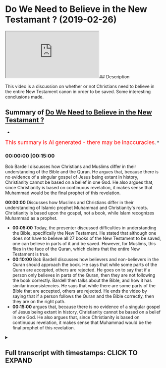 # Do We Need to Believe in the New Testamant ? (2019-02-26)

<iframe loading='lazy' src='https://www.youtube.com/embed/3ofFhPQQdPo'></iframe>## Description

This video is a discussion on whether or not Christians need to believe in the entire New Testament canon in order to be saved. Some interesting conclusions made.

## Summary of [Do We Need to Believe in the New Testamant ?](https://www.youtube.com/watch?v=3ofFhPQQdPo)

*

<span style="color:red; font-size:125%">This summary is AI generated - there may be inaccuracies</span>. [](/)*

### <a onclick="modifyYTiframeseektime('900')">00:00:00 [00:15:00</a>

 Bob Bardell discusses how Christians and Muslims differ in their understanding of the Bible and the Quran. He argues that, because there is no evidence of a singular gospel of Jesus being extant in history, Christianity cannot be based on a belief in one God. He also argues that, since Christianity is based on continuous revelation, it makes sense that Muhammad would be the final prophet of this revelation.

**<a onclick="modifyYTiframeseektime('0')">00:00:00</a>** Discusses how Muslims and Christians differ in their understanding of Islamic prophet Muhammad and Christianity's roots. Christianity is based upon the gospel, not a book, while Islam recognizes Muhammad as a prophet.

* **<a onclick="modifyYTiframeseektime('300')">00:05:00</a>** Today, the presenter discussed difficulties in understanding the Bible, specifically the New Testament. He stated that although one does not have to believe all 27 books of the New Testament to be saved, one can believe in parts of it and be saved. However, for Muslims, this flies in the face of the Quran, which claims that the entire New Testament is true.
* **<a onclick="modifyYTiframeseektime('600')">00:10:00</a>**  Bob Bardell discusses how believers and non-believers in the Quran should approach the book. He says that while some parts of the Quran are accepted, others are rejected. He goes on to say that if a person only believes in parts of the Quran, then they are not following the book correctly. Bardell then talks about the Bible, and how it has similar inconsistencies. He says that while there are some parts of the Bible that are accepted, others are rejected. He ends the video by saying that if a person follows the Quran and the Bible correctly, then they are on the right path.
* **<a onclick="modifyYTiframeseektime('900')">00:15:00</a>** argues that, because there is no evidence of a singular gospel of Jesus being extant in history, Christianity cannot be based on a belief in one God. He also argues that, since Christianity is based on continuous revelation, it makes sense that Muhammad would be the final prophet of this revelation.

<details><summary><h2>Full transcript with timestamps: CLICK TO EXPAND</h2></summary>

<a onclick="modifyYTiframeseektime('0)')">0:00:00 okay so you used some rice but the</a>
<a onclick="modifyYTiframeseektime('2)')">0:00:02 principle without bitching what you said</a>
<a onclick="modifyYTiframeseektime('5)')">0:00:05 today was quite impossible it's not</a>
<a onclick="modifyYTiframeseektime('6)')">0:00:06 anything up I agree with what you said</a>
<a onclick="modifyYTiframeseektime('8)')">0:00:08 because what you're saying is actually</a>
<a onclick="modifyYTiframeseektime('12)')">0:00:12 quite powerful you're you're making an</a>
<a onclick="modifyYTiframeseektime('15)')">0:00:15 admission that you should be able to</a>
<a onclick="modifyYTiframeseektime('17)')">0:00:17 remove it you should be able to make it</a>
<a onclick="modifyYTiframeseektime('19)')">0:00:19 a Christian and that you have made today</a>
<a onclick="modifyYTiframeseektime('21)')">0:00:21 which I'm very grateful for which is</a>
<a onclick="modifyYTiframeseektime('24)')">0:00:24 that it's conceivable it's possible for</a>
<a onclick="modifyYTiframeseektime('27)')">0:00:27 you to believe in parts of the New</a>
<a onclick="modifyYTiframeseektime('28)')">0:00:28 Testament and not all of the New</a>
<a onclick="modifyYTiframeseektime('30)')">0:00:30 Testament and still be eligible for</a>
<a onclick="modifyYTiframeseektime('33)')">0:00:33 salvation that is what you said because</a>
<a onclick="modifyYTiframeseektime('36)')">0:00:36 we said what gave us in Asia is what</a>
<a onclick="modifyYTiframeseektime('38)')">0:00:38 gave him the right to choose what books</a>
<a onclick="modifyYTiframeseektime('42)')">0:00:42 would be in the New Testament you agree</a>
<a onclick="modifyYTiframeseektime('43)')">0:00:43 that okay that they became known and so</a>
<a onclick="modifyYTiframeseektime('46)')">0:00:46 on but if you don't agree with the</a>
<a onclick="modifyYTiframeseektime('47)')">0:00:47 twenty-seven books</a>
<a onclick="modifyYTiframeseektime('48)')">0:00:48 it doesn't necessarily fire you from</a>
<a onclick="modifyYTiframeseektime('50)')">0:00:50 salvation and from being a Christian</a>
<a onclick="modifyYTiframeseektime('52)')">0:00:52 what I'm saying is the question of what</a>
<a onclick="modifyYTiframeseektime('56)')">0:00:56 should be acceptable and what should it</a>
<a onclick="modifyYTiframeseektime('58)')">0:00:58 be acceptable should be to the good</a>
<a onclick="modifyYTiframeseektime('60)')">0:01:00 judgment of people who look into the</a>
<a onclick="modifyYTiframeseektime('63)')">0:01:03 scripture and do the historical research</a>
<a onclick="modifyYTiframeseektime('66)')">0:01:06 and through rationalization</a>
<a onclick="modifyYTiframeseektime('68)')">0:01:08 also this decide that certain things are</a>
<a onclick="modifyYTiframeseektime('71)')">0:01:11 impossible and therefore reject aspects</a>
<a onclick="modifyYTiframeseektime('74)')">0:01:14 of that Scripture if you allow some</a>
<a onclick="modifyYTiframeseektime('77)')">0:01:17 parts of the scripture to be taken out</a>
<a onclick="modifyYTiframeseektime('79)')">0:01:19 then it should be to the good discretion</a>
<a onclick="modifyYTiframeseektime('81)')">0:01:21 of each individual reader to decide what</a>
<a onclick="modifyYTiframeseektime('84)')">0:01:24 those parts would be it's not good</a>
<a onclick="modifyYTiframeseektime('86)')">0:01:26 enough to say to someone okay you don't</a>
<a onclick="modifyYTiframeseektime('88)')">0:01:28 need to have all 27 books of the New</a>
<a onclick="modifyYTiframeseektime('90)')">0:01:30 Testament</a>
<a onclick="modifyYTiframeseektime('90)')">0:01:30 you don't need you to believe in this</a>
<a onclick="modifyYTiframeseektime('92)')">0:01:32 New Testament but you have to believe in</a>
<a onclick="modifyYTiframeseektime('94)')">0:01:34 these parts this is my summary so my</a>
<a onclick="modifyYTiframeseektime('105)')">0:01:45 summary is this Muhammad is already</a>
<a onclick="modifyYTiframeseektime('109)')">0:01:49 accepted that it is quite proper to</a>
<a onclick="modifyYTiframeseektime('113)')">0:01:53 choose your Canon based upon your belief</a>
<a onclick="modifyYTiframeseektime('115)')">0:01:55 system which is what he admitted when we</a>
<a onclick="modifyYTiframeseektime('118)')">0:01:58 talked about the sheer Sunni honey now</a>
<a onclick="modifyYTiframeseektime('120)')">0:02:00 it follows therefore that as Christians</a>
<a onclick="modifyYTiframeseektime('123)')">0:02:03 we are also quite improper to do the</a>
<a onclick="modifyYTiframeseektime('128)')">0:02:08 same</a>
<a onclick="modifyYTiframeseektime('128)')">0:02:08 the salvation</a>
<a onclick="modifyYTiframeseektime('130)')">0:02:10 gospel that was taught by the first</a>
<a onclick="modifyYTiframeseektime('132)')">0:02:12 apostles was not written down and then</a>
<a onclick="modifyYTiframeseektime('135)')">0:02:15 handed out like a tract it was preached</a>
<a onclick="modifyYTiframeseektime('138)')">0:02:18 someone can be saved by knowing the good</a>
<a onclick="modifyYTiframeseektime('141)')">0:02:21 news about Jesus and believing on it</a>
<a onclick="modifyYTiframeseektime('143)')">0:02:23 without ever having a New Testament in</a>
<a onclick="modifyYTiframeseektime('146)')">0:02:26 their hand that we believe in and if</a>
<a onclick="modifyYTiframeseektime('186)')">0:03:06 someone believes in that gospel in the</a>
<a onclick="modifyYTiframeseektime('192)')">0:03:12 letter of James or about the Book of</a>
<a onclick="modifyYTiframeseektime('194)')">0:03:14 Revelations their faith is deficient but</a>
<a onclick="modifyYTiframeseektime('198)')">0:03:18 not deficient in such a way that would</a>
<a onclick="modifyYTiframeseektime('201)')">0:03:21 cause them not to be saved because it is</a>
<a onclick="modifyYTiframeseektime('204)')">0:03:24 your faith in Christ his crucifixion and</a>
<a onclick="modifyYTiframeseektime('207)')">0:03:27 resurrection that complete work that</a>
<a onclick="modifyYTiframeseektime('210)')">0:03:30 saves you not your knowledge of the</a>
<a onclick="modifyYTiframeseektime('213)')">0:03:33 Scriptures it is obviously better yes if</a>
<a onclick="modifyYTiframeseektime('217)')">0:03:37 you know the Scriptures and I can't take</a>
<a onclick="modifyYTiframeseektime('220)')">0:03:40 lectures from Mohammed hijab because</a>
<a onclick="modifyYTiframeseektime('223)')">0:03:43 Muhammad hijab is freely admitted but</a>
<a onclick="modifyYTiframeseektime('226)')">0:03:46 for 1400 years Muslims have not agreed</a>
<a onclick="modifyYTiframeseektime('230)')">0:03:50 about their hadith but Christians have</a>
<a onclick="modifyYTiframeseektime('234)')">0:03:54 agreed about the New Testament and the</a>
<a onclick="modifyYTiframeseektime('237)')">0:03:57 debate was settled amongst Christians</a>
<a onclick="modifyYTiframeseektime('239)')">0:03:59 from 410 onwards so we can finally</a>
<a onclick="modifyYTiframeseektime('243)')">0:04:03 notice</a>
<a onclick="modifyYTiframeseektime('252)')">0:04:12 the Christians would listen to Mohammed</a>
<a onclick="modifyYTiframeseektime('255)')">0:04:15 the Muslims are not polite to listen to</a>
<a onclick="modifyYTiframeseektime('258)')">0:04:18 the Christians so genuine thank you let</a>
<a onclick="modifyYTiframeseektime('269)')">0:04:29 us continue here the Christian faith is</a>
<a onclick="modifyYTiframeseektime('272)')">0:04:32 based upon the gospel it is not based</a>
<a onclick="modifyYTiframeseektime('275)')">0:04:35 upon a book the church recognized in the</a>
<a onclick="modifyYTiframeseektime('280)')">0:04:40 writings that were circulating amongst</a>
<a onclick="modifyYTiframeseektime('283)')">0:04:43 themselves those books that he</a>
<a onclick="modifyYTiframeseektime('286)')">0:04:46 recognized as containing a classic</a>
<a onclick="modifyYTiframeseektime('289)')">0:04:49 Gospels mostly Finnish yes let me finish</a>
<a onclick="modifyYTiframeseektime('291)')">0:04:51 one question let me finish let me finish</a>
<a onclick="modifyYTiframeseektime('295)')">0:04:55 by contrast disagree about their hadith</a>
<a onclick="modifyYTiframeseektime('300)')">0:05:00 and so it is not an argument to say that</a>
<a onclick="modifyYTiframeseektime('304)')">0:05:04 because Christians may disagree about</a>
<a onclick="modifyYTiframeseektime('305)')">0:05:05 certain books but therefore the faith is</a>
<a onclick="modifyYTiframeseektime('309)')">0:05:09 invalid no no if that argument is</a>
<a onclick="modifyYTiframeseektime('311)')">0:05:11 logical</a>
<a onclick="modifyYTiframeseektime('312)')">0:05:12 Islam is invalid finally I made a point</a>
<a onclick="modifyYTiframeseektime('316)')">0:05:16 that the Quran makes a claim about</a>
<a onclick="modifyYTiframeseektime('319)')">0:05:19 history it says that there was an in</a>
<a onclick="modifyYTiframeseektime('322)')">0:05:22 deal</a>
<a onclick="modifyYTiframeseektime('323)')">0:05:23 given to a man called Issa there is</a>
<a onclick="modifyYTiframeseektime('326)')">0:05:26 absolutely no evidence for this claim</a>
<a onclick="modifyYTiframeseektime('330)')">0:05:30 whereas the New Testament is continuous</a>
<a onclick="modifyYTiframeseektime('337)')">0:05:37 to the reliability it was already in 2</a>
<a onclick="modifyYTiframeseektime('362)')">0:06:02 Peter chapter 3 a sense of what</a>
<a onclick="modifyYTiframeseektime('364)')">0:06:04 Scripture was when he says</a>
<a onclick="modifyYTiframeseektime('366)')">0:06:06 impor would say in scripture that is</a>
<a onclick="modifyYTiframeseektime('368)')">0:06:08 hard to understand I talked about the</a>
<a onclick="modifyYTiframeseektime('371)')">0:06:11 Gnostic spot in the New Testament that</a>
<a onclick="modifyYTiframeseektime('372)')">0:06:12 the community that the covenant</a>
<a onclick="modifyYTiframeseektime('374)')">0:06:14 community always had the idea of</a>
<a onclick="modifyYTiframeseektime('377)')">0:06:17 covenant and word comes from dr. Krueger</a>
<a onclick="modifyYTiframeseektime('383)')">0:06:23 he talked about we're on the same ground</a>
<a onclick="modifyYTiframeseektime('386)')">0:06:26 because you can use natural religion yes</a>
<a onclick="modifyYTiframeseektime('389)')">0:06:29 I talked about economic cornelius van</a>
<a onclick="modifyYTiframeseektime('390)')">0:06:30 til yes and that we have presuppositions</a>
<a onclick="modifyYTiframeseektime('392)')">0:06:32 and you look at history from the Islamic</a>
<a onclick="modifyYTiframeseektime('394)')">0:06:34 point of view yeah we have to look at</a>
<a onclick="modifyYTiframeseektime('396)')">0:06:36 your glasses and critique it that's why</a>
<a onclick="modifyYTiframeseektime('398)')">0:06:38 we need to look at the Koran yeah then</a>
<a onclick="modifyYTiframeseektime('400)')">0:06:40 we went on to you and Bob talks about</a>
<a onclick="modifyYTiframeseektime('404)')">0:06:44 things yeah the main issues that came up</a>
<a onclick="modifyYTiframeseektime('405)')">0:06:45 for me was your is geography yeah what I</a>
<a onclick="modifyYTiframeseektime('411)')">0:06:51 found very interesting is when you give</a>
<a onclick="modifyYTiframeseektime('413)')">0:06:53 the chain of narration when I asked you</a>
<a onclick="modifyYTiframeseektime('415)')">0:06:55 further where you get your scientific</a>
<a onclick="modifyYTiframeseektime('417)')">0:06:57 principles from you struggled actually</a>
<a onclick="modifyYTiframeseektime('420)')">0:07:00 giving us the answer yeah and then you</a>
<a onclick="modifyYTiframeseektime('423)')">0:07:03 admitted your scientific principles yeah</a>
<a onclick="modifyYTiframeseektime('438)')">0:07:18 so you're reading back into history why</a>
<a onclick="modifyYTiframeseektime('445)')">0:07:25 do you always interrupt the flow</a>
<a onclick="modifyYTiframeseektime('447)')">0:07:27 uninterrupted yeah but no neither of us</a>
<a onclick="modifyYTiframeseektime('449)')">0:07:29 interrupted you because we had some good</a>
<a onclick="modifyYTiframeseektime('451)')">0:07:31 manners not to yet you consistently you</a>
<a onclick="modifyYTiframeseektime('455)')">0:07:35 gave the chain of narration we asked you</a>
<a onclick="modifyYTiframeseektime('458)')">0:07:38 a critical question where did you get</a>
<a onclick="modifyYTiframeseektime('460)')">0:07:40 the methodology for your scientific</a>
<a onclick="modifyYTiframeseektime('462)')">0:07:42 Hadees then you told us it came with the</a>
<a onclick="modifyYTiframeseektime('478)')">0:07:58 methodology methodology all right</a>
<a onclick="modifyYTiframeseektime('484)')">0:08:04 back into history objective</a>
<a onclick="modifyYTiframeseektime('490)')">0:08:10 yes back into history yes you look after</a>
<a onclick="modifyYTiframeseektime('518)')">0:08:38 yourself next week just one question</a>
<a onclick="modifyYTiframeseektime('522)')">0:08:42 when you bring me your evidence all</a>
<a onclick="modifyYTiframeseektime('530)')">0:08:50 right where is it yes thank you they've</a>
<a onclick="modifyYTiframeseektime('533)')">0:08:53 left me yes so today we came to some</a>
<a onclick="modifyYTiframeseektime('536)')">0:08:56 very fruitful conclusions he said that</a>
<a onclick="modifyYTiframeseektime('539)')">0:08:59 the New Testament because he realized</a>
<a onclick="modifyYTiframeseektime('542)')">0:09:02 after we discussed about a tenacious 27</a>
<a onclick="modifyYTiframeseektime('546)')">0:09:06 books of the New Testament has anyone</a>
<a onclick="modifyYTiframeseektime('548)')">0:09:08 ever asked themselves why is it the fact</a>
<a onclick="modifyYTiframeseektime('552)')">0:09:12 that those 27 books are the 27 books why</a>
<a onclick="modifyYTiframeseektime('557)')">0:09:17 is it not for example that the Apocrypha</a>
<a onclick="modifyYTiframeseektime('559)')">0:09:19 or it's a gospel of st. Thomas or other</a>
<a onclick="modifyYTiframeseektime('562)')">0:09:22 books a part of it what determines what</a>
<a onclick="modifyYTiframeseektime('565)')">0:09:25 is in the New Testament and what is not</a>
<a onclick="modifyYTiframeseektime('567)')">0:09:27 in the New Testament</a>
<a onclick="modifyYTiframeseektime('568)')">0:09:28 what is where is the divine authority of</a>
<a onclick="modifyYTiframeseektime('570)')">0:09:30 that determination</a>
<a onclick="modifyYTiframeseektime('572)')">0:09:32 so today because of the difficulty of</a>
<a onclick="modifyYTiframeseektime('575)')">0:09:35 that question he actually admitted that</a>
<a onclick="modifyYTiframeseektime('578)')">0:09:38 actually you don't have to believe that</a>
<a onclick="modifyYTiframeseektime('580)')">0:09:40 all 27 books of the New Testament in</a>
<a onclick="modifyYTiframeseektime('582)')">0:09:42 order to be a Christian and to get it to</a>
<a onclick="modifyYTiframeseektime('584)')">0:09:44 be salvation other words you don't</a>
<a onclick="modifyYTiframeseektime('586)')">0:09:46 actually have to believe in the whole</a>
<a onclick="modifyYTiframeseektime('587)')">0:09:47 Bible to be a Christian you can believe</a>
<a onclick="modifyYTiframeseektime('589)')">0:09:49 in parts of the Bible and not all of the</a>
<a onclick="modifyYTiframeseektime('591)')">0:09:51 Bible that is the implication I'm afraid</a>
<a onclick="modifyYTiframeseektime('593)')">0:09:53 for us obviously as Muslims we say if</a>
<a onclick="modifyYTiframeseektime('595)')">0:09:55 God sent down message then has to be</a>
<a onclick="modifyYTiframeseektime('597)')">0:09:57 believed in in its entirety</a>
<a onclick="modifyYTiframeseektime('599)')">0:09:59 they cannot be a part of it that's</a>
<a onclick="modifyYTiframeseektime('601)')">0:10:01 rejected and a part of it which is</a>
<a onclick="modifyYTiframeseektime('602)')">0:10:02 accepted the Quran says after took my</a>
<a onclick="modifyYTiframeseektime('605)')">0:10:05 noona be barred in kitabi</a>
<a onclick="modifyYTiframeseektime('606)')">0:10:06 what a corona be Bob do you believe in</a>
<a onclick="modifyYTiframeseektime('609)')">0:10:09 parts of the book and disbelieve in</a>
<a onclick="modifyYTiframeseektime('610)')">0:10:10 parts of the book and subhanAllah do you</a>
<a onclick="modifyYTiframeseektime('612)')">0:10:12 know he was talking about it's talking</a>
<a onclick="modifyYTiframeseektime('614)')">0:10:14 about the Jews and Chris</a>
<a onclick="modifyYTiframeseektime('615)')">0:10:15 yes if I taught my noona by Bardell</a>
<a onclick="modifyYTiframeseektime('618)')">0:10:18 kitabi what a coruña bebop firmage semaj</a>
<a onclick="modifyYTiframeseektime('622)')">0:10:22 sir</a>
<a onclick="modifyYTiframeseektime('622)')">0:10:22 Oh Mia Farrow's aleikum income Illya -</a>
<a onclick="modifyYTiframeseektime('624)')">0:10:24 hyah - dunya whalemen committee you are</a>
<a onclick="modifyYTiframeseektime('627)')">0:10:27 doing it in a scintilla de amalah hooby</a>
<a onclick="modifyYTiframeseektime('629)')">0:10:29 - in a Miami loon that will be the</a>
<a onclick="modifyYTiframeseektime('632)')">0:10:32 recompense of someone who does that</a>
<a onclick="modifyYTiframeseektime('634)')">0:10:34 except for a punishment in this world</a>
<a onclick="modifyYTiframeseektime('636)')">0:10:36 and in the day of judgement they'll be</a>
<a onclick="modifyYTiframeseektime('638)')">0:10:38 humiliated even further so if God sent</a>
<a onclick="modifyYTiframeseektime('642)')">0:10:42 down a manual for people to follow there</a>
<a onclick="modifyYTiframeseektime('645)')">0:10:45 are certain expectations that we have as</a>
<a onclick="modifyYTiframeseektime('647)')">0:10:47 people are followers of that manual in</a>
<a onclick="modifyYTiframeseektime('650)')">0:10:50 order for us to maintains have salvation</a>
<a onclick="modifyYTiframeseektime('653)')">0:10:53 one of them is in fact entitlement we</a>
<a onclick="modifyYTiframeseektime('657)')">0:10:57 want this manual for salvation this</a>
<a onclick="modifyYTiframeseektime('659)')">0:10:59 guidance to humanity to be intact if</a>
<a onclick="modifyYTiframeseektime('661)')">0:11:01 it's not intact it's not agreed upon by</a>
<a onclick="modifyYTiframeseektime('664)')">0:11:04 those who specialized in its</a>
<a onclick="modifyYTiframeseektime('666)')">0:11:06 preservation then surely there's</a>
<a onclick="modifyYTiframeseektime('669)')">0:11:09 something wrong with that you can't say</a>
<a onclick="modifyYTiframeseektime('671)')">0:11:11 that ok well I believe in the Bible but</a>
<a onclick="modifyYTiframeseektime('673)')">0:11:13 you could but actually is conceivable to</a>
<a onclick="modifyYTiframeseektime('675)')">0:11:15 not believe in part of it and to believe</a>
<a onclick="modifyYTiframeseektime('677)')">0:11:17 in parts of it so you know it's he he</a>
<a onclick="modifyYTiframeseektime('679)')">0:11:19 kept acquitting the hadith the weak</a>
<a onclick="modifyYTiframeseektime('681)')">0:11:21 hadith with the Bible which is meant to</a>
<a onclick="modifyYTiframeseektime('684)')">0:11:24 be the holiest spot holy spirit-inspired</a>
<a onclick="modifyYTiframeseektime('686)')">0:11:26 book of God directly from the Jesus from</a>
<a onclick="modifyYTiframeseektime('689)')">0:11:29 Jesus the god what we accept that there</a>
<a onclick="modifyYTiframeseektime('692)')">0:11:32 are some things in hadith which are not</a>
<a onclick="modifyYTiframeseektime('694)')">0:11:34 acceptable by historical standards but</a>
<a onclick="modifyYTiframeseektime('697)')">0:11:37 the comparison should be made between</a>
<a onclick="modifyYTiframeseektime('698)')">0:11:38 the Quran and Bible not Quran and hadith</a>
<a onclick="modifyYTiframeseektime('701)')">0:11:41 especially not Quran and weak hadith and</a>
<a onclick="modifyYTiframeseektime('703)')">0:11:43 so therefore when he realized what he</a>
<a onclick="modifyYTiframeseektime('705)')">0:11:45 was asking they were asking me the</a>
<a onclick="modifyYTiframeseektime('707)')">0:11:47 questions of preservation that every</a>
<a onclick="modifyYTiframeseektime('709)')">0:11:49 question they had every single question</a>
<a onclick="modifyYTiframeseektime('712)')">0:11:52 I had those an answer every single</a>
<a onclick="modifyYTiframeseektime('714)')">0:11:54 question that they had baba never loved</a>
<a onclick="modifyYTiframeseektime('717)')">0:11:57 him</a>
<a onclick="modifyYTiframeseektime('717)')">0:11:57 that they asked me a question he said</a>
<a onclick="modifyYTiframeseektime('720)')">0:12:00 okay give me a chain of narration he</a>
<a onclick="modifyYTiframeseektime('722)')">0:12:02 didn't expect me to stumble gave him</a>
<a onclick="modifyYTiframeseektime('724)')">0:12:04 with the chain of narration then he said</a>
<a onclick="modifyYTiframeseektime('727)')">0:12:07 to me tell me a document which tab which</a>
<a onclick="modifyYTiframeseektime('730)')">0:12:10 proves the chain so I told him the name</a>
<a onclick="modifyYTiframeseektime('732)')">0:12:12 of the document which proves the chain</a>
<a onclick="modifyYTiframeseektime('733)')">0:12:13 he said to me no no it has to be before</a>
<a onclick="modifyYTiframeseektime('735)')">0:12:15 this guy I said no problem</a>
<a onclick="modifyYTiframeseektime('737)')">0:12:17 I found it</a>
<a onclick="modifyYTiframeseektime('739)')">0:12:19 honestly I found this document it's 95</a>
<a onclick="modifyYTiframeseektime('742)')">0:12:22 before yes I told him he said no it has</a>
<a onclick="modifyYTiframeseektime('744)')">0:12:24 to be has to be a wise it's only oral I</a>
<a onclick="modifyYTiframeseektime('747)')">0:12:27 said no no it can't be only although I</a>
<a onclick="modifyYTiframeseektime('749)')">0:12:29 had to be also written what's the</a>
<a onclick="modifyYTiframeseektime('750)')">0:12:30 evidence of that he said that he said</a>
<a onclick="modifyYTiframeseektime('753)')">0:12:33 okay what a simple gesture he said</a>
<a onclick="modifyYTiframeseektime('755)')">0:12:35 what's the evidence from the Prophet I</a>
<a onclick="modifyYTiframeseektime('757)')">0:12:37 said the Prophet said write it down he</a>
<a onclick="modifyYTiframeseektime('759)')">0:12:39 said Bevin said to me show me the</a>
<a onclick="modifyYTiframeseektime('765)')">0:12:45 evidence preservation I said he taught</a>
<a onclick="modifyYTiframeseektime('767)')">0:12:47 at each table there must be two of each</a>
<a onclick="modifyYTiframeseektime('769)')">0:12:49 person for each area so is that not</a>
<a onclick="modifyYTiframeseektime('772)')">0:12:52 evidence that's meant to be from so I</a>
<a onclick="modifyYTiframeseektime('776)')">0:12:56 said to him please please Bob</a>
<a onclick="modifyYTiframeseektime('778)')">0:12:58 please join his name is Johnny everyone</a>
<a onclick="modifyYTiframeseektime('780)')">0:13:00 should know his name is John</a>
<a onclick="modifyYTiframeseektime('782)')">0:13:02 I said now let's do the same thing for</a>
<a onclick="modifyYTiframeseektime('784)')">0:13:04 the Bible you know he said no he said no</a>
<a onclick="modifyYTiframeseektime('787)')">0:13:07 we don't have the same standards I said</a>
<a onclick="modifyYTiframeseektime('789)')">0:13:09 I thought this was a historical exercise</a>
<a onclick="modifyYTiframeseektime('791)')">0:13:11 I thought this was so anyway at the same</a>
<a onclick="modifyYTiframeseektime('796)')">0:13:16 point that's why we can stand here as</a>
<a onclick="modifyYTiframeseektime('798)')">0:13:18 Muslims to say in tactimon and</a>
<a onclick="modifyYTiframeseektime('800)')">0:13:20 preservation our book the Quran 114</a>
<a onclick="modifyYTiframeseektime('804)')">0:13:24 chapters are agreed upon by the Sahaba</a>
<a onclick="modifyYTiframeseektime('806)')">0:13:26 someone says no even most out he</a>
<a onclick="modifyYTiframeseektime('808)')">0:13:28 believed in hundred and twelve not</a>
<a onclick="modifyYTiframeseektime('810)')">0:13:30 Farrakhan s saying no no he changed his</a>
<a onclick="modifyYTiframeseektime('813)')">0:13:33 mind but they don't know that he changes</a>
<a onclick="modifyYTiframeseektime('815)')">0:13:35 mine in the hydrological and he said</a>
<a onclick="modifyYTiframeseektime('816)')">0:13:36 that he change his mind</a>
<a onclick="modifyYTiframeseektime('817)')">0:13:37 they said no am Kappa believed in this</a>
<a onclick="modifyYTiframeseektime('819)')">0:13:39 116 no no no he didn't believe in that I</a>
<a onclick="modifyYTiframeseektime('822)')">0:13:42 believe that under 14 we have the</a>
<a onclick="modifyYTiframeseektime('823)')">0:13:43 records for that as well yeah yeah so</a>
<a onclick="modifyYTiframeseektime('827)')">0:13:47 everyone will all the Sahaba believed in</a>
<a onclick="modifyYTiframeseektime('829)')">0:13:49 this and the Quran tells us in Amman</a>
<a onclick="modifyYTiframeseektime('833)')">0:13:53 will be female</a>
<a onclick="modifyYTiframeseektime('833)')">0:13:53 I meant to be for cutting teto were in</a>
<a onclick="modifyYTiframeseektime('836)')">0:13:56 towel offering them I hope you rock if</a>
<a onclick="modifyYTiframeseektime('838)')">0:13:58 they believe in what you guys believe in</a>
<a onclick="modifyYTiframeseektime('839)')">0:13:59 then they're on the right path who's you</a>
<a onclick="modifyYTiframeseektime('842)')">0:14:02 guys it's the Sahaba if the Sahaba</a>
<a onclick="modifyYTiframeseektime('845)')">0:14:05 I agree that this is what the Quran is</a>
<a onclick="modifyYTiframeseektime('847)')">0:14:07 because these people were around the</a>
<a onclick="modifyYTiframeseektime('848)')">0:14:08 Prophet they heard it and there's a</a>
<a onclick="modifyYTiframeseektime('850)')">0:14:10 consensus on this then that's an</a>
<a onclick="modifyYTiframeseektime('852)')">0:14:12 historical evidence a religious one</a>
<a onclick="modifyYTiframeseektime('854)')">0:14:14 that's the illogical one a rational one</a>
<a onclick="modifyYTiframeseektime('856)')">0:14:16 a philosophical one and for me a</a>
<a onclick="modifyYTiframeseektime('859)')">0:14:19 satisfactory one as well as satisfactory</a>
<a onclick="modifyYTiframeseektime('861)')">0:14:21 one as well but when you talk about the</a>
<a onclick="modifyYTiframeseektime('863)')">0:14:23 Bible and you can't even provide one</a>
<a onclick="modifyYTiframeseektime('864)')">0:14:24 chain of provenance one person what what</a>
<a onclick="modifyYTiframeseektime('868)')">0:14:28 one chain of Providence what</a>
<a onclick="modifyYTiframeseektime('869)')">0:14:29 yeah no chain and one person who's met</a>
<a onclick="modifyYTiframeseektime('872)')">0:14:32 Jesus spoken to Jesus and we don't come</a>
<a onclick="modifyYTiframeseektime('875)')">0:14:35 on and now you're telling me you can he</a>
<a onclick="modifyYTiframeseektime('877)')">0:14:37 said to me it met he said you can you</a>
<a onclick="modifyYTiframeseektime('879)')">0:14:39 don't have to believe in all the books</a>
<a onclick="modifyYTiframeseektime('880)')">0:14:40 of the New Testament he said so no I</a>
<a onclick="modifyYTiframeseektime('883)')">0:14:43 said okay perfectly I said to him I</a>
<a onclick="modifyYTiframeseektime('886)')">0:14:46 that's perfect</a>
<a onclick="modifyYTiframeseektime('887)')">0:14:47 he said that's exactly my belief I don't</a>
<a onclick="modifyYTiframeseektime('890)')">0:14:50 believe in all the New Testament</a>
<a onclick="modifyYTiframeseektime('891)')">0:14:51 I believe in part of the New Testament I</a>
<a onclick="modifyYTiframeseektime('892)')">0:14:52 reject another part so now he tells me</a>
<a onclick="modifyYTiframeseektime('896)')">0:14:56 no you have to believe in these parts</a>
<a onclick="modifyYTiframeseektime('897)')">0:14:57 salvation crucifixion and listen thank</a>
<a onclick="modifyYTiframeseektime('899)')">0:14:59 God no no no no you can't tell me now</a>
<a onclick="modifyYTiframeseektime('903)')">0:15:03 you have you have an intellectual right</a>
<a onclick="modifyYTiframeseektime('906)')">0:15:06 to accept and reject parts of the New</a>
<a onclick="modifyYTiframeseektime('908)')">0:15:08 Testament on academic grounds and then</a>
<a onclick="modifyYTiframeseektime('910)')">0:15:10 dictate to me where the rejection should</a>
<a onclick="modifyYTiframeseektime('913)')">0:15:13 be where the accepting should be and so</a>
<a onclick="modifyYTiframeseektime('916)')">0:15:16 on</a>
<a onclick="modifyYTiframeseektime('916)')">0:15:16 and even said you don't even need the</a>
<a onclick="modifyYTiframeseektime('918)')">0:15:18 New Testament for for for salvation and</a>
<a onclick="modifyYTiframeseektime('922)')">0:15:22 then I said to him okay that's that's</a>
<a onclick="modifyYTiframeseektime('923)')">0:15:23 perfect because I've got the Quran so</a>
<a onclick="modifyYTiframeseektime('929)')">0:15:29 the point is and it's in gentleman the</a>
<a onclick="modifyYTiframeseektime('933)')">0:15:33 point is if he if the argument is listen</a>
<a onclick="modifyYTiframeseektime('936)')">0:15:36 to this if the argument is that you</a>
<a onclick="modifyYTiframeseektime('939)')">0:15:39 don't you need the Gospels the four</a>
<a onclick="modifyYTiframeseektime('940)')">0:15:40 Gospels because that could be the</a>
<a onclick="modifyYTiframeseektime('941)')">0:15:41 argument so you know you don't need the</a>
<a onclick="modifyYTiframeseektime('943)')">0:15:43 27 books is just the four Gospels then</a>
<a onclick="modifyYTiframeseektime('945)')">0:15:45 the argument he made is actually self</a>
<a onclick="modifyYTiframeseektime('947)')">0:15:47 refuting because he said the first</a>
<a onclick="modifyYTiframeseektime('949)')">0:15:49 people who sees words go back on him</a>
<a onclick="modifyYTiframeseektime('951)')">0:15:51 this is the first people the first</a>
<a onclick="modifyYTiframeseektime('954)')">0:15:54 people to ever believe in Jesus was</a>
<a onclick="modifyYTiframeseektime('957)')">0:15:57 there a New Testament was four books so</a>
<a onclick="modifyYTiframeseektime('959)')">0:15:59 no he said no so wait a minute you can</a>
<a onclick="modifyYTiframeseektime('962)')">0:16:02 believe in Jesus you can believe in</a>
<a onclick="modifyYTiframeseektime('964)')">0:16:04 Jesus's message it's conceivable not to</a>
<a onclick="modifyYTiframeseektime('967)')">0:16:07 believe in the four Gospels and still be</a>
<a onclick="modifyYTiframeseektime('970)')">0:16:10 a Christian and be saved</a>
<a onclick="modifyYTiframeseektime('971)')">0:16:11 that's our position that's our position</a>
<a onclick="modifyYTiframeseektime('975)')">0:16:15 that's our position</a>
<a onclick="modifyYTiframeseektime('976)')">0:16:16 and moreover what I'll say to you is</a>
<a onclick="modifyYTiframeseektime('978)')">0:16:18 this in the in the book of Corinthians</a>
<a onclick="modifyYTiframeseektime('980)')">0:16:20 2nd Corinthians</a>
<a onclick="modifyYTiframeseektime('981)')">0:16:21 yes verse number 18 can we get out</a>
<a onclick="modifyYTiframeseektime('984)')">0:16:24 somewhere can we let's see</a>
<a onclick="modifyYTiframeseektime('987)')">0:16:27 let's see I wanna see it refers to a</a>
<a onclick="modifyYTiframeseektime('990)')">0:16:30 sink in a book he makes an argument from</a>
<a onclick="modifyYTiframeseektime('993)')">0:16:33 silence and he doesn't even know what</a>
<a onclick="modifyYTiframeseektime('994)')">0:16:34 that meant when I told them an argument</a>
<a onclick="modifyYTiframeseektime('996)')">0:16:36 from silence is that he said that this</a>
<a onclick="modifyYTiframeseektime('998)')">0:16:38 knew this gospel this gospel that you're</a>
<a onclick="modifyYTiframeseektime('1001)')">0:16:41 referring to that a singular gospel of</a>
<a onclick="modifyYTiframeseektime('1003)')">0:16:43 Jesus it's nowhere in history to be</a>
<a onclick="modifyYTiframeseektime('1004)')">0:16:44 found I said that just because you don't</a>
<a onclick="modifyYTiframeseektime('1006)')">0:16:46 find something in history it doesn't</a>
<a onclick="modifyYTiframeseektime('1008)')">0:16:48 mean it doesn't exist this argument from</a>
<a onclick="modifyYTiframeseektime('1009)')">0:16:49 silence and I gave him the example of</a>
<a onclick="modifyYTiframeseektime('1010)')">0:16:50 the lack of my comedy text 1945 to prove</a>
<a onclick="modifyYTiframeseektime('1013)')">0:16:53 my point but look at this in the second</a>
<a onclick="modifyYTiframeseektime('1016)')">0:16:56 book of second Corinthians verse number</a>
<a onclick="modifyYTiframeseektime('1017)')">0:16:57 18 and we have sent with him the brother</a>
<a onclick="modifyYTiframeseektime('1020)')">0:17:00 who whose praise is in that gospel</a>
<a onclick="modifyYTiframeseektime('1023)')">0:17:03 throughout all of the churches the</a>
<a onclick="modifyYTiframeseektime('1025)')">0:17:05 Gospels not the Gospels the idea is even</a>
<a onclick="modifyYTiframeseektime('1028)')">0:17:08 in the Anthony in the oldest text the</a>
<a onclick="modifyYTiframeseektime('1030)')">0:17:10 idea of a gospel a singular gospel was</a>
<a onclick="modifyYTiframeseektime('1032)')">0:17:12 being referred to so there is evidence</a>
<a onclick="modifyYTiframeseektime('1034)')">0:17:14 in the in the books that they believe in</a>
<a onclick="modifyYTiframeseektime('1036)')">0:17:16 obviously that's Paul so in summary</a>
<a onclick="modifyYTiframeseektime('1039)')">0:17:19 that's why Christianity now people are</a>
<a onclick="modifyYTiframeseektime('1041)')">0:17:21 living it and Islam it makes sense from</a>
<a onclick="modifyYTiframeseektime('1045)')">0:17:25 all perspectives not just from a</a>
<a onclick="modifyYTiframeseektime('1046)')">0:17:26 Trinitarian perspective but from a</a>
<a onclick="modifyYTiframeseektime('1048)')">0:17:28 preservation perspective it makes sense</a>
<a onclick="modifyYTiframeseektime('1050)')">0:17:30 from a rational perspective yes guys I</a>
<a onclick="modifyYTiframeseektime('1053)')">0:17:33 mean if you're a Christian and you're</a>
<a onclick="modifyYTiframeseektime('1054)')">0:17:34 watching this yes one question yes</a>
<a onclick="modifyYTiframeseektime('1062)')">0:17:42 you know the Muslim are we allowed to do</a>
<a onclick="modifyYTiframeseektime('1069)')">0:17:49 argument or do Dawa to a non-muslim</a>
<a onclick="modifyYTiframeseektime('1072)')">0:17:52 without having of knowledge of Islam no</a>
<a onclick="modifyYTiframeseektime('1074)')">0:17:54 you have to have some knowledge so I</a>
<a onclick="modifyYTiframeseektime('1077)')">0:17:57 have seen a lot of Muslim brothers that</a>
<a onclick="modifyYTiframeseektime('1079)')">0:17:59 the astac after Wilson yes and they</a>
<a onclick="modifyYTiframeseektime('1082)')">0:18:02 should not come here I was telling them</a>
<a onclick="modifyYTiframeseektime('1084)')">0:18:04 I was shouting to the my mouth yeah dude</a>
<a onclick="modifyYTiframeseektime('1088)')">0:18:08 our so my message to the Christians is</a>
<a onclick="modifyYTiframeseektime('1092)')">0:18:12 guys look within whether you look from a</a>
<a onclick="modifyYTiframeseektime('1094)')">0:18:14 preservation perspective a textual</a>
<a onclick="modifyYTiframeseektime('1095)')">0:18:15 perspective a rational perspective or</a>
<a onclick="modifyYTiframeseektime('1097)')">0:18:17 even an intuitive perspective the answer</a>
<a onclick="modifyYTiframeseektime('1099)')">0:18:19 is always going to be one that you</a>
<a onclick="modifyYTiframeseektime('1101)')">0:18:21 believe in one God you cannot bring</a>
<a onclick="modifyYTiframeseektime('1102)')">0:18:22 yourself to believe in three and one and</a>
<a onclick="modifyYTiframeseektime('1104)')">0:18:24 one and three you don't accept your</a>
<a onclick="modifyYTiframeseektime('1106)')">0:18:26 story of the entire New Testament it</a>
<a onclick="modifyYTiframeseektime('1108)')">0:18:28 makes perfect sense it made perfect</a>
<a onclick="modifyYTiframeseektime('1110)')">0:18:30 sense for there to have been a renewal</a>
<a onclick="modifyYTiframeseektime('1112)')">0:18:32 of the faith through another prophet one</a>
<a onclick="modifyYTiframeseektime('1115)')">0:18:35 that we believe it is predicted in the</a>
<a onclick="modifyYTiframeseektime('1116)')">0:18:36 New Testament and the Old Testament who</a>
<a onclick="modifyYTiframeseektime('1118)')">0:18:38 came in the form of Muhammad in the</a>
<a onclick="modifyYTiframeseektime('1120)')">0:18:40 Arabian Peninsula seven centuries I saw</a>
<a onclick="modifyYTiframeseektime('1123)')">0:18:43 after pray before</a>
</details>
